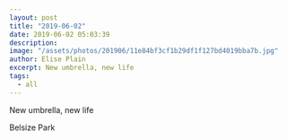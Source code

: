```yaml
---
layout: post
title: "2019-06-02"
date: 2019-06-02 05:03:39
description: 
image: "/assets/photos/201906/11e84bf3cf1b29df1f127bd4019bba7b.jpg"
author: Elise Plain
excerpt: New umbrella, new life
tags: 
  - all
---
```


New umbrella, new life
<p></p>
Belsize Park